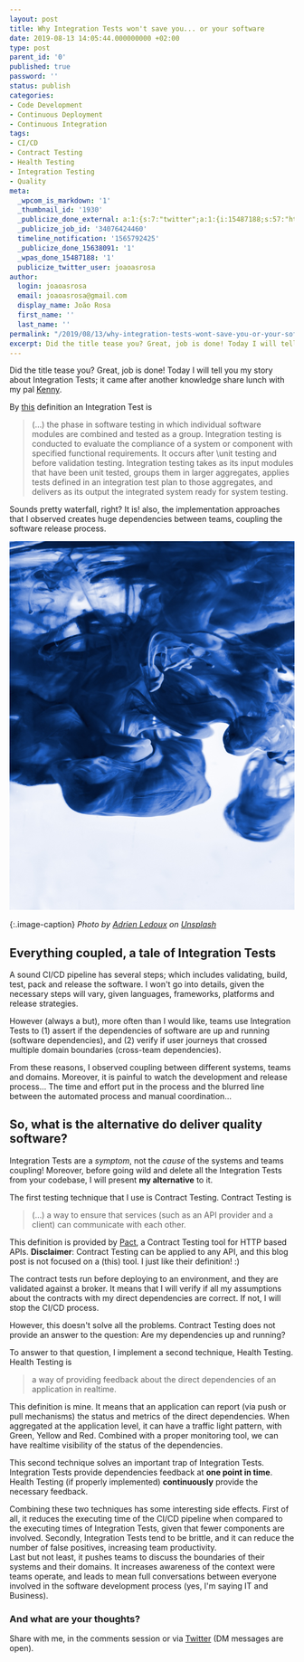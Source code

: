 ```yaml
---
layout: post
title: Why Integration Tests won't save you... or your software
date: 2019-08-13 14:05:44.000000000 +02:00
type: post
parent_id: '0'
published: true
password: ''
status: publish
categories:
- Code Development
- Continuous Deployment
- Continuous Integration
tags:
- CI/CD
- Contract Testing
- Health Testing
- Integration Testing
- Quality
meta:
  _wpcom_is_markdown: '1'
  _thumbnail_id: '1930'
  _publicize_done_external: a:1:{s:7:"twitter";a:1:{i:15487188;s:57:"https://twitter.com/joaoasrosa/status/1161643751011422210";}}
  _publicize_job_id: '34076424460'
  timeline_notification: '1565792425'
  _publicize_done_15638091: '1'
  _wpas_done_15487188: '1'
  publicize_twitter_user: joaoasrosa
author:
  login: joaoasrosa
  email: joaoasrosa@gmail.com
  display_name: João Rosa
  first_name: ''
  last_name: ''
permalink: "/2019/08/13/why-integration-tests-wont-save-you-or-your-software/"
excerpt: Did the title tease you? Great, job is done! Today I will tell you my story about Integration Tests; it came after another knowledge share lunch with my pal Kenny.
---
```

Did the title tease you? Great, job is done! Today I will tell you my story about Integration Tests; it came after another knowledge share lunch with my pal [Kenny](https://twitter.com/kenny_baas).

By [this](https://en.m.wikipedia.org/wiki/Integration_testing) definition an Integration Test is

> (...) the phase in software testing in which individual software modules are combined and tested as a group. Integration testing is conducted to evaluate the compliance of a system or component with specified functional requirements. It occurs after  \unit testing and before validation testing. Integration testing takes as its input modules  that have been unit tested, groups them in larger aggregates, applies tests defined in an integration test plan to those aggregates, and delivers as its output the integrated system ready for system testing.

Sounds pretty waterfall, right? It is! also, the implementation approaches that I observed creates huge dependencies between teams, coupling the software release process.

![Two different fluids integrating in each other](/images/assets/adrien-ledoux-mbhuekka5wm-unsplash.jpg)  

{:.image-caption}
*Photo by [Adrien Ledoux](https://unsplash.com/@adrienl?utm_source=unsplash&utm_medium=referral&utm_content=creditCopyText) on [Unsplash](https://unsplash.com/search/photos/integration-tests?utm_source=unsplash&utm_medium=referral&utm_content=creditCopyText)*

Everything coupled, a tale of Integration Tests
-----------------------------------------------

A sound CI/CD pipeline has several steps; which includes validating, build, test, pack and release the software. I won't go into details, given the necessary steps will vary, given languages, frameworks, platforms and release strategies.

However (always a but), more often than I would like, teams use Integration Tests to (1) assert if the dependencies of software are up and running (software dependencies), and (2) verify if user journeys that crossed multiple domain boundaries (cross-team dependencies).

From these reasons, I observed coupling between different systems, teams and domains. Moreover, it is painful to watch the development and release process… The time and effort put in the process and the blurred line between the automated process and manual coordination…

So, what is the alternative do deliver quality software?
--------------------------------------------------------

Integration Tests are a _symptom_, not the _cause_ of the systems and teams coupling! Moreover, before going wild and delete all the Integration Tests from your codebase, I will present **my alternative** to it.

The first testing technique that I use is Contract Testing. Contract Testing is

> (...) a way to ensure that services (such as an API provider and a client) can communicate with each other.

This definition is provided by [Pact](https://docs.pact.io/), a Contract Testing tool for HTTP based APIs. **Disclaimer**: Contract Testing can be applied to any API, and this blog post is not focused on a (this) tool. I just like their definition! :)

The contract tests run before deploying to an environment, and they are validated against a broker. It means that I will verify if all my assumptions about the contracts with my direct dependencies are correct. If not, I will stop the CI/CD process.

However, this doesn't solve all the problems. Contract Testing does not provide an answer to the question: Are my dependencies up and running?

To answer to that question, I implement a second technique, Health Testing. Health Testing is

> a way of providing feedback about the direct dependencies of an application in realtime.

This definition is mine. It means that an application can report (via push or pull mechanisms) the status and metrics of the direct dependencies. When aggregated at the application level, it can have a traffic light pattern, with Green, Yellow and Red. Combined with a proper monitoring tool, we can have realtime visibility of the status of the dependencies.

This second technique solves an important trap of Integration Tests. Integration Tests provide dependencies feedback at **one point in time**. Health Testing (if properly implemented) **continuously** provide the necessary feedback.

Combining these two techniques has some interesting side effects. First of all, it reduces the executing time of the CI/CD pipeline when compared to the executing times of Integration Tests, given that fewer components are involved. Secondly, Integration Tests tend to be brittle, and it can reduce the number of false positives, increasing team productivity.  
Last but not least, it pushes teams to discuss the boundaries of their systems and their domains. It increases awareness of the context were teams operate, and leads to mean full conversations between everyone involved in the software development process (yes, I'm saying IT and Business).

### And what are your thoughts?

Share with me, in the comments session or via [Twitter](https://twitter.com/joaoasrosa) (DM messages are open).

